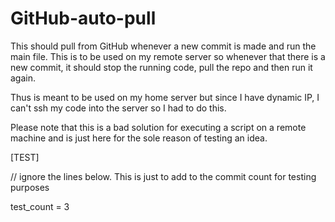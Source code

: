 # GitHub-auto-pull
This should pull from GitHub whenever a new commit is made and run the main file. This is to be used on my remote server so whenever that there is a new commit, it should stop the running code, pull the repo and then run it again.

Thus is meant to be used on my home server but since I have dynamic IP, I can't ssh my code into the server so I had to do this.

Please note that this is a bad solution for executing a script on a remote machine and is just here for the sole reason of testing an idea.

[TEST]

// ignore the lines below. This is just to add to the commit count for testing purposes

test_count = 3
